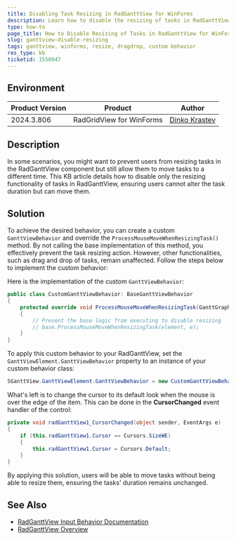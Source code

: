 ```yaml
---
title: Disabling Task Resizing in RadGanttView for WinForms
description: Learn how to disable the resizing of tasks in RadGanttView while still allowing drag and drop operations.
type: how-to
page_title: How to Disable Resizing of Tasks in RadGanttView for WinForms
slug: ganttview-disable-resizing
tags: ganttview, winforms, resize, dragdrop, custom behavior
res_type: kb
ticketid: 1550947
---
```


## Environment

|Product Version|Product|Author|
|----|----|----|
|2024.3.806|RadGridView for WinForms|[Dinko Krastev](https://www.telerik.com/blogs/author/dinko-krastev)|

## Description

In some scenarios, you might want to prevent users from resizing tasks in the RadGanttView component but still allow them to move tasks to a different time. This KB article details how to disable only the resizing functionality of tasks in RadGanttView, ensuring users cannot alter the task duration but can move them.

## Solution

To achieve the desired behavior, you can create a custom `GanttViewBehavior` and override the `ProcessMouseMoveWhenResizingTask()` method. By not calling the base implementation of this method, you effectively prevent the task resizing action. However, other functionalities, such as drag and drop of tasks, remain unaffected. Follow the steps below to implement the custom behavior:

Here is the implementation of the custom `GanttViewBehavior`:

````C#
public class CustomGanttViewBehavior: BaseGanttViewBehavior
{
    protected override void ProcessMouseMoveWhenResizingTask(GanttGraphicalViewBaseTaskElement element, MouseEventArgs e)
    {
        // Prevent the base logic from executing to disable resizing
        // base.ProcessMouseMoveWhenResizingTask(element, e);
    }
}

````

To apply this custom behavior to your RadGanttView, set the `GanttViewElement.GanttViewBehavior` property to an instance of your custom behavior class:

````C#
SGanttView.GanttViewElement.GanttViewBehavior = new CustomGanttViewBehavior();

````
What's left is to change the cursor to its default look when the mouse is over the edge of the item. This can be done in the __CursorChanged__ event handler of the control:

````C#
private void radGanttView1_CursorChanged(object sender, EventArgs e)
{
    if (this.radGanttView1.Cursor == Cursors.SizeWE)
    {
        this.radGanttView1.Cursor = Cursors.Default;
    }
}

````

By applying this solution, users will be able to move tasks without being able to resize them, ensuring the tasks' duration remains unchanged.

## See Also

* [RadGanttView Input Behavior Documentation](https://docs.telerik.com/devtools/winforms/controls/ganttview/input-behavior)
* [RadGanttView Overview](https://docs.telerik.com/devtools/winforms/controls/ganttview/ganttview-)
